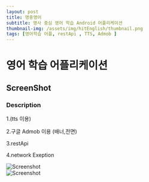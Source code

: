 ```yaml
---
layout: post
title: 명중영어
subtitle: 명사 중심 영어 학습 Android 어플리케이션
thumbnail-img: /assets/img/hitEnglish/thumbnail.png
tags: [영어학습 어플, restApi , TTS, Admob ]
---
```


# 영어 학습 어플리케이션


## ScreenShot

### Description

1.(tts 이용)

2.구글 Admob 이용
(배너,전면)

3.restApi

4.network Exeption

![Screenshot](https://limlight94.github.io/assets/img/hitEnglish/sc1.png?raw=true)<br/>
![Screenshot](https://limlight94.github.io/assets/img/hitEnglish/sc2.png?raw=true)<br/>